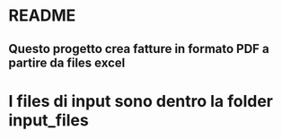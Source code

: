 # README
## Questo progetto crea fatture in formato PDF a partire da files excel
# I files di input sono dentro la folder input_files